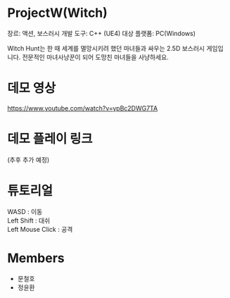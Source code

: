 # ProjectW(Witch)   
장르: 액션, 보스러시
개발 도구: C++ (UE4)
대상 플랫폼: PC(Windows)

Witch Hunt는 한 때 세계를 멸망시키려 했던 마녀들과 싸우는 2.5D 보스러시 게임입니다.
전문적인 마녀사냥꾼이 되어 도망친 마녀들을 사냥하세요.

# 데모 영상   
https://www.youtube.com/watch?v=ypBc2DWG7TA   

# 데모 플레이 링크   
(추후 추가 예정)   

# 튜토리얼   
WASD : 이동   
Left Shift : 대쉬   
Left Mouse Click : 공격   

# Members   
 + 문철호
 + 정윤환
 
